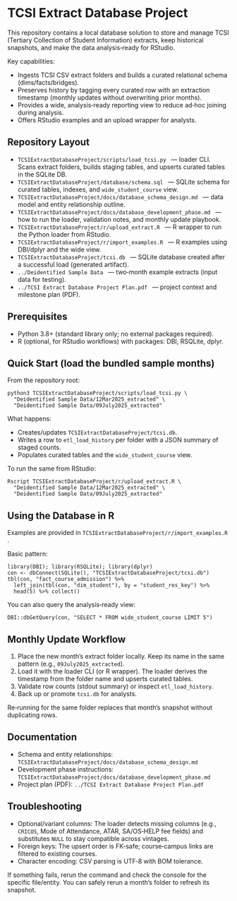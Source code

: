 # TCSI Extract Database Project

This repository contains a local database solution to store and manage TCSI (Tertiary Collection of Student Information) extracts, keep historical snapshots, and make the data analysis‑ready for RStudio.

Key capabilities:
- Ingests TCSI CSV extract folders and builds a curated relational schema (dims/facts/bridges).
- Preserves history by tagging every curated row with an extraction timestamp (monthly updates without overwriting prior months).
- Provides a wide, analysis‑ready reporting view to reduce ad‑hoc joining during analysis.
- Offers RStudio examples and an upload wrapper for analysts.

## Repository Layout
- `TCSIExtractDatabaseProject/scripts/load_tcsi.py ` — loader CLI. Scans extract folders, builds staging tables, and upserts curated tables in the SQLite DB.
- `TCSIExtractDatabaseProject/database/schema.sql ` — SQLite schema for curated tables, indexes, and `wide_student_course` view.
- `TCSIExtractDatabaseProject/docs/database_schema_design.md ` — data model and entity relationship outline.
- `TCSIExtractDatabaseProject/docs/database_development_phase.md ` — how to run the loader, validation notes, and monthly update playbook.
- `TCSIExtractDatabaseProject/r/upload_extract.R ` — R wrapper to run the Python loader from RStudio.
- `TCSIExtractDatabaseProject/r/import_examples.R ` — R examples using DBI/dplyr and the wide view.
- `TCSIExtractDatabaseProject/tcsi.db ` — SQLite database created after a successful load (generated artifact).
- `../Deidentified Sample Data ` — two‑month example extracts (input data for testing).
- `../TCSI Extract Database Project Plan.pdf ` — project context and milestone plan (PDF).

## Prerequisites
- Python 3.8+ (standard library only; no external packages required).
- R (optional, for RStudio workflows) with packages: DBI, RSQLite, dplyr.

## Quick Start (load the bundled sample months)
From the repository root:

```
python3 TCSIExtractDatabaseProject/scripts/load_tcsi.py \
  "Deidentified Sample Data/12Mar2025_extracted" \
  "Deidentified Sample Data/09July2025_extracted"
```

What happens:
- Creates/updates `TCSIExtractDatabaseProject/tcsi.db`.
- Writes a row to `etl_load_history` per folder with a JSON summary of staged counts.
- Populates curated tables and the `wide_student_course` view.

To run the same from RStudio:

```
Rscript TCSIExtractDatabaseProject/r/upload_extract.R \
  "Deidentified Sample Data/12Mar2025_extracted" \
  "Deidentified Sample Data/09July2025_extracted"
```

## Using the Database in R
Examples are provided in `TCSIExtractDatabaseProject/r/import_examples.R `.

Basic pattern:
```
library(DBI); library(RSQLite); library(dplyr)
con <- dbConnect(SQLite(), "TCSIExtractDatabaseProject/tcsi.db")
tbl(con, "fact_course_admission") %>%
  left_join(tbl(con, "dim_student"), by = "student_res_key") %>%
  head(5) %>% collect()
```

You can also query the analysis‑ready view:
```
DBI::dbGetQuery(con, "SELECT * FROM wide_student_course LIMIT 5")
```

## Monthly Update Workflow
1. Place the new month’s extract folder locally. Keep its name in the same pattern (e.g., `09July2025_extracted`).
2. Load it with the loader CLI (or R wrapper). The loader derives the timestamp from the folder name and upserts curated tables.
3. Validate row counts (stdout summary) or inspect `etl_load_history`.
4. Back up or promote `tcsi.db` for analysts.

Re‑running for the same folder replaces that month’s snapshot without duplicating rows.

## Documentation
- Schema and entity relationships: `TCSIExtractDatabaseProject/docs/database_schema_design.md `
- Development phase instructions: `TCSIExtractDatabaseProject/docs/database_development_phase.md `
- Project plan (PDF): `../TCSI Extract Database Project Plan.pdf `

## Troubleshooting
- Optional/variant columns: The loader detects missing columns (e.g., `CRICOS`, Mode of Attendance, ATAR, SA/OS‑HELP fee fields) and substitutes `NULL` to stay compatible across vintages.
- Foreign keys: The upsert order is FK‑safe; course‑campus links are filtered to existing courses.
- Character encoding: CSV parsing is UTF‑8 with BOM tolerance.

If something fails, rerun the command and check the console for the specific file/entity. You can safely rerun a month’s folder to refresh its snapshot.

